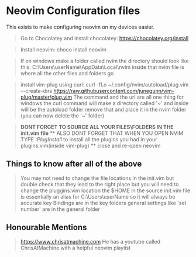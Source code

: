 # Neovim Configuration files

This exists to make configuring neovim on my devices easier.
> Go to Chocolatey and install chocolatey: https://chocolatey.org/install

> Install neovim: choco install neovim

> If on windows make a folder called nvim the directory should look like this: C:\Users\userName\AppData\Local\nvim
> inside that nvim file is where all the other files and folders go 

> install vim-plug using curl: curl -fLo ~/.config/nvim/autoload/plug.vim --create-dirs https://raw.githubusercontent.com/junegunn/vim-plug/master/plug.vim
> The command and the url are all one thing
> for windows the curl command will make a directory called '~' and inside will be the autoload folder remove that and place it in the nvim folder (you can now delete the '~' folder)

> **DONT FORGET TO SOURCE ALL YOUR FILES\FOLDERS IN THE init.vim file**
> ** ALSO DONT FORGET THAT WHEN YOU OPEN NVIM TYPE *:PlugInstall* to install all the plugins you had in your plugins.vim(inside vim-plug) **
> close and re-open neovim
> 
## Things to know after all of the above
> You may not need to change the file locations in the init.vim but double check that they lead to the right place but you will need to change the pluggins.vim location
> the $HOME in the source init.vim file is essentially an alias for C:\Users\userName so it will always be accurate
> key Bindings are in the key folders
> general settings like 'set number' are in the general folder

## Honourable Mentions
>https://www.chrisatmachine.com He has a youtube called ChrisAtMachine with a helpful neovim playlist
